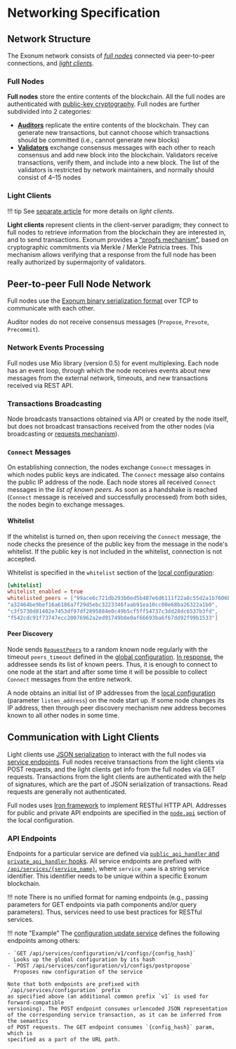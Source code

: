 # Networking Specification

## Network Structure

The Exonum network consists of [_full nodes_](../glossary.md#full-node)
connected via peer-to-peer connections, and [_light clients_](../glossary.md#light-client).

### Full Nodes

**Full nodes** store the entire contents of the blockchain. All the full nodes
are authenticated with [public-key cryptography](../glossary.md#digital-signature).
Full nodes are further subdivided into 2 categories:

- [**Auditors**](../glossary.md#auditor) replicate the entire contents of the
  blockchain. They can generate new transactions, but cannot choose which
  transactions should be committed (i.e., cannot generate new blocks)
- [**Validators**](../glossary.md#validator) exchange consensus messages with
  each other to reach consensus and add new block into the blockchain.
  Validators receive transactions, verify them,
  and include into a new block. The list of the validators is restricted by
  network maintainers, and normally should consist of 4–15 nodes

### Light Clients

!!! tip
    See [separate article](../architecture/clients.md) for more details on
    _light clients_.

**Light clients** represent clients in the client-server paradigm; they connect
to full nodes to retrieve information from the blockchain they are
interested in, and to send transactions. Exonum provides a [“proofs mechanism”](../glossary.md#merkle-proof),
based on cryptographic commitments via Merkle / Merkle Patricia
trees. This mechanism allows verifying that a response from the full node
has been really authorized by supermajority of validators.

## Peer-to-peer Full Node Network

Full nodes use the [Exonum binary serialization format](../glossary.md#binary-serialization)
over TCP to communicate with each other.

Auditor nodes do not receive consensus messages (`Propose`, `Prevote`,
`Precommit`).

### Network Events Processing

Full nodes use Mio library (version 0.5) for event multiplexing. Each node has
an event loop, through which the node receives events about new messages from
the external network, timeouts, and new transactions received via REST API.

### Transactions Broadcasting

Node broadcasts transactions obtained via API or created by the node itself, but
does not broadcast transactions received from the other nodes (via broadcasting
or [requests mechanism](consensus/requests.md)).

### `Connect` Messages

On establishing connection, the nodes exchange `Connect` messages in which nodes
public keys are indicated. The `Connect` message also contains the public IP
address of the node. Each node stores all received `Connect` messages in
the _list of known peers_. As soon as a handshake is reached (`Connect` message
is received and successfully processed) from both sides, the nodes begin to
exchange messages.

#### Whitelist

If the whitelist is turned on, then upon receiving the `Connect` message, the
node checks the presence of the public key from the message in the node's
whitelist. If the public key is not included in the whitelist, connection is not
accepted.

Whitelist is specified in the `whitelist` section of the [local configuration](../glossary.md#local-configuration):

```TOML
[whitelist]
whitelist_enabled = true
whitelisted_peers = ["99ace6c721db293b0ed5b487e6d6111f22a8c55d2a1b7606b6fa6e6c29671aa1",
"a32464be9bef16a6186a7f29d5ebc3223346faab91ea10cc00e68ba26322a1b0",
"c3f5730d81402e7453df97df2895884e0c49b5cf5ff54737c3dd28dc6537b3fd",
"f542cdc91f73747ecc20076962a2ed91749b8e0af66693ba6f67dd92f99b1533"]
```

#### Peer Discovery

Node sends [`RequestPeers`](consensus/requests.md#requestpeers) to a random
known node regularly with the timeout `peers_timeout` defined in the
[global configuration](../architecture/configuration.md#genesisconsensus).
[In response](consensus/requests.md#requestpeers-1), the addressee sends its
list of known peers. Thus, it is enough to connect to one node at the start and
after some time it will be possible to collect `Connect` messages from the
entire network.

A node obtains an initial list of IP addresses from the [local configuration](../glossary.md#local-configuration)
(parameter `listen_address`) on the node start up. If some node changes its IP
address, then through peer discovery mechanism new address becomes known to all
other nodes in some time.

## Communication with Light Clients

Light clients use [JSON serialization](../glossary.md#json-serialization)
to interact with the full nodes via [service endpoints](../glossary.md#service-endpoint).
Full nodes receive transactions from the light clients via POST
requests, and the light clients get info from the full nodes via GET requests.
Transactions from the light clients are authenticated with the help of signatures,
which are the part of JSON serialization of transactions. Read requests are generally
not authenticated.

Full nodes uses [Iron framework](http://ironframework.io/) to implement RESTful
HTTP API. Addresses for public and private API endpoints are specified in the
[`node.api`](../architecture/configuration.md#nodeapi) section of the local
configuration.

### API Endpoints

Endpoints for a particular service are defined via
[`public_api_handler` and `private_api_handler` hooks](../architecture/services.md#rest-api-initialization).
All service endpoints are prefixed with [`/api/services/{service_name}`](../architecture/services.md#service-identifiers),
where `service_name` is a string service identifier. This identifier needs
to be unique within a specific Exonum blockchain.

!!! note
    There is no unified format for naming endpoints (e.g., passing parameters for
    GET endpoints via path components and/or query parameters).
    Thus, services need to use best practices for RESTful services.

!!! note "Example"
    The [configuration update service](configuration-updater.md) defines the following
    endpoints among others:

    - `GET /api/services/configuration/v1/configs/{config_hash}`  
      Looks up the global configuration by its hash
    - `POST /api/services/configuration/v1/configs/postpropose`  
      Proposes new configuration of the service

    Note that both endpoints are prefixed with `/api/services/configuration` prefix
    as specified above (an additional common prefix `v1` is used for forward-compatible
    versioning). The POST endpoint consumes urlencoded JSON representation
    of the corresponding service transaction, as it can be inferred from the semantics
    of POST requests. The GET endpoint consumes `{config_hash}` param, which is
    specified as a part of the URL path.
